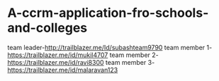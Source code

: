 # A-ccrm-application-fro-schools-and-colleges
team leader-http://trailblazer.me/Id/subashteam9790
team member 1-https://trailblazer.me/id/mukil4707
team member 2-https://trailblazer.me/id/ravi8300
team member 3-https://trailblazer.me/id/malaravan123
